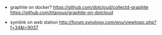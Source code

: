 * graphite on docker? 
    https://github.com/dotcloud/collectd-graphite
    https://github.com/titanous/graphite-on-dotcloud

* symlink on web station
    http://forum.synology.com/enu/viewtopic.php?f=34&t=9037
